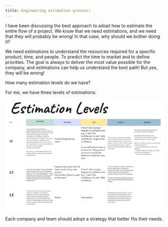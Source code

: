 ```yaml
---
title: Engineering estimation process! 
---
```


I have been discussing the best approach to adopt how to estimate the entire flow of a project. We know that we need estimations, and we need that they will probably be wrong! In that case, why should we bother doing it? 

We need estimations to understand the resources required for a specific product, time, and people. To predict the time to market and to define priorities. The goal is always to deliver the most value possible for the company, and estimations can help us understand the best path! But yes, they will be wrong!

How many estimation levels do we have?

For me, we have three levels of estimations:

<img src="images/Estimations framework.jpg">  

Each company and team should adopt a strategy that better fits their needs.